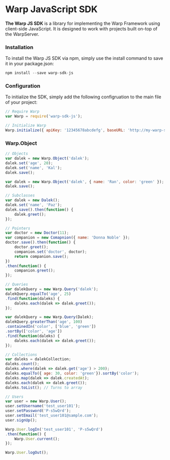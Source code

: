 Warp JavaScript SDK
===================

__The Warp JS SDK__ is a library for implementing the Warp Framework using client-side JavaScript. It is designed to work with projects built on-top of the WarpServer.

### Installation

To install the Warp JS SDK via npm, simply use the install command to save it in your package.json:

```javascript
npm install --save warp-sdk-js
```

### Configuration

To initialize the SDK, simply add the following configruation to the main file of your project:

```javascript
// Require Warp
var Warp = require('warp-sdk-js');

// Initialize Warp
Warp.initialize({ apiKey: '12345678abcdefg', baseURL: 'http://my-warp-server.com/api/1' });
```

### Warp.Object

```javascript
// Objects
var dalek = new Warp.Object('dalek');
dalek.set('age', 20);
dalek.set('name', 'Kal');
dalek.save();

var dalek = new Warp.Object('dalek', { name: 'Ran', color: 'green' });
dalek.save();

// Subclasses
var dalek = new Dalek();
dalek.set('name', 'Paz');
dalek.save().then(function() {
    dalek.greet();
});

// Pointers
var doctor = new Doctor(11);
var companion = new Comapnion({ name: 'Donna Noble' });
doctor.save().then(function() {
    doctor.greet();
    companion.set('doctor', doctor);
    return companion.save(); 
})
.then(function() {
    companion.greet(); 
});

// Queries
var dalekQuery = new Warp.Query('dalek');
dalekQuery.equalTo('age', 25)
.find(function(daleks) {
    daleks.each(dalek => dalek.greet());
});

var dalekQuery = new Warp.Query(Dalek);
dalekQuery.greaterThan('age', 100)
.containedIn('color', ['blue', 'green'])
.sortBy(['color', 'age'])
.find(function(daleks) {
    daleks.each(dalek => dalek.greet());
});

// Collections
var daleks = dalekCollection;
daleks.count();
daleks.where(dalek => dalek.get('age') > 200);
daleks.equalTo({ age: 30, color: 'green'}).sortBy('color');
daleks.map(dalek => dalek.createdAt);
daleks.each(dalek => dalek.greet());
daleks.toList(); // Turns to array

// Users
var user = new Warp.User();
user.setUsername('test_user101');
user.setPassword('P-s5wQrd');
user.setEmail('test_user101@sample.com');
user.signUp();

Warp.User.logIn('test_user101', 'P-s5wQrd')
.then(function() {
    Warp.User.current();
});

Warp.User.logOut();
```